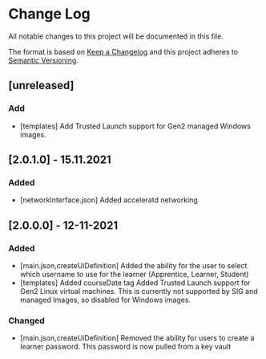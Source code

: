 # Change Log
All notable changes to this project will be documented in this file.
 
The format is based on [Keep a Changelog](http://keepachangelog.com/)
and this project adheres to [Semantic Versioning](http://semver.org/).

## [unreleased]
 
### Add
- [templates]
  Add Trusted Launch support for Gen2 managed Windows images.

## [2.0.1.0] - 15.11.2021

### Added
- [networkInterface.json]
  Added acceleratd networking
 
## [2.0.0.0] - 12-11-2021
 
### Added
- [main.json,createUiDefinition]
  Added the ability for the user to select which username to use for the learner (Apprentice, Learner, Student)
- [templates]
  Added courseDate tag 
  Added Trusted Launch support for Gen2 Linux virtual machines. This is currently not supported by SIG and managed Images, so disabled for Windows images.
 
### Changed
- [main.json,createUiDefinition]
  Removed the ability for users to create a learner password. This password is now pulled from a key vault
